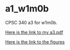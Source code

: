 # a1_w1m0b

CPSC 340 a3 for w1m0b.

[Here is the link to my a3.pdf](doc/a3.pdf)<br/>

[Here is the link to the figures](figs/)<br/>
